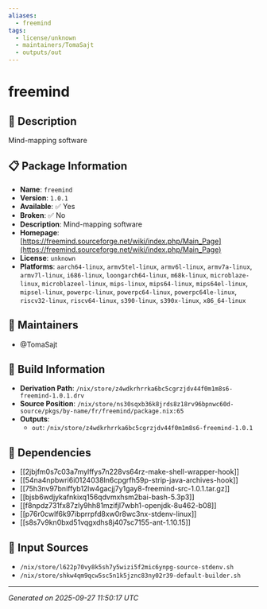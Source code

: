 ```yaml
---
aliases:
  - freemind
tags:
  - license/unknown
  - maintainers/TomaSajt
  - outputs/out
---
```


# freemind

## 📝 Description

Mind-mapping software

## 📋 Package Information

- **Name**: `freemind`
- **Version**: `1.0.1`
- **Available**: ✅ Yes
- **Broken**: ✅ No
- **Description**: Mind-mapping software
- **Homepage**: [https://freemind.sourceforge.net/wiki/index.php/Main_Page](https://freemind.sourceforge.net/wiki/index.php/Main_Page)
- **License**: `unknown`
- **Platforms**: `aarch64-linux`, `armv5tel-linux`, `armv6l-linux`, `armv7a-linux`, `armv7l-linux`, `i686-linux`, `loongarch64-linux`, `m68k-linux`, `microblaze-linux`, `microblazeel-linux`, `mips-linux`, `mips64-linux`, `mips64el-linux`, `mipsel-linux`, `powerpc-linux`, `powerpc64-linux`, `powerpc64le-linux`, `riscv32-linux`, `riscv64-linux`, `s390-linux`, `s390x-linux`, `x86_64-linux`
## 👥 Maintainers

- @TomaSajt


## 🔧 Build Information

- **Derivation Path**: `/nix/store/z4wdkrhrrka6bc5cgrzjdv44f0m1m8s6-freemind-1.0.1.drv`
- **Source Position**: `/nix/store/ns30sqxb36k8jrds8z18rv96bpnwc60d-source/pkgs/by-name/fr/freemind/package.nix:65`
- **Outputs**:
  - `out`:  `/nix/store/z4wdkrhrrka6bc5cgrzjdv44f0m1m8s6-freemind-1.0.1`

## 🔗 Dependencies

- [[2jbjfm0s7c03a7mylffys7n228vs64rz-make-shell-wrapper-hook]]
- [[54na4npbwri6i0124038ln6cpgrfh59p-strip-java-archives-hook]]
- [[75h3nv97bniffyb12lw4gacjj7y1gay8-freemind-src-1.0.1.tar.gz]]
- [[bjsb6wdjykafnkixq156qdvmxhsm2bai-bash-5.3p3]]
- [[f8npdz731fx87zly9hh81mzifjl7wbh1-openjdk-8u462-b08]]
- [[p76r0cwlf6k97ibprrpfd8xw0r8wc3nx-stdenv-linux]]
- [[s8s7v9kn0bxd51vqgxdhs8j407sc7155-ant-1.10.15]]

## 📁 Input Sources

- `/nix/store/l622p70vy8k5sh7y5wizi5f2mic6ynpg-source-stdenv.sh`
- `/nix/store/shkw4qm9qcw5sc5n1k5jznc83ny02r39-default-builder.sh`

---
*Generated on 2025-09-27 11:50:17 UTC*
